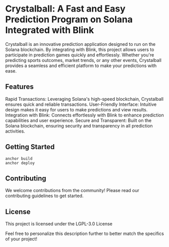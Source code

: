 # Crystalball: A Fast and Easy Prediction Program on Solana Integrated with Blink
Crystalball is an innovative prediction application designed to run on the Solana blockchain. By integrating with Blink, this project allows users to participate in prediction games quickly and effortlessly. Whether you're predicting sports outcomes, market trends, or any other events, Crystalball provides a seamless and efficient platform to make your predictions with ease.

## Features
Rapid Transactions: Leveraging Solana's high-speed blockchain, Crystalball ensures quick and reliable transactions.
User-Friendly Interface: Intuitive design makes it easy for users to make predictions and view results.
Integration with Blink: Connects effortlessly with Blink to enhance prediction capabilities and user experience.
Secure and Transparent: Built on the Solana blockchain, ensuring security and transparency in all prediction activities.

## Getting Started
```
anchor build
anchor deploy
```

## Contributing
We welcome contributions from the community! Please read our contributing guidelines to get started.

## License
This project is licensed under the LGPL-3.0 License

Feel free to personalize this description further to better match the specifics of your project!